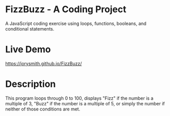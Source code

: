 # FizzBuzz - A Coding Project
A JavaScript coding exercise using loops, functions, booleans, and conditional statements.

# Live Demo
https://jorysmith.github.io/FizzBuzz/

# Description
This program loops through 0 to 100, displays "Fizz" if the number is a multiple of 3, "Buzz" if the number is a multiple of 5, or simply the number if neither of those conditions are met.


